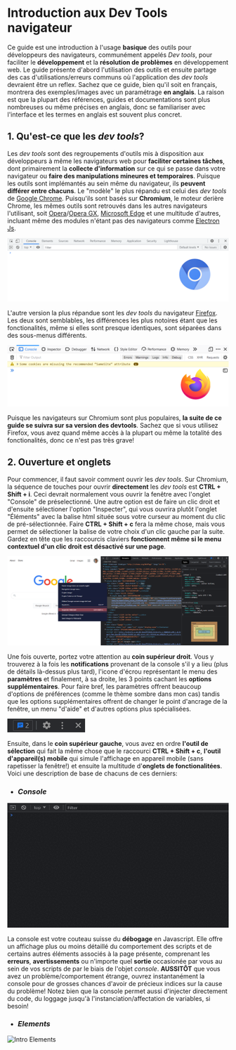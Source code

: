 # Introduction aux Dev Tools navigateur


Ce guide est une introduction à l'usage **basique** des outils pour développeurs des navigateurs, communément appelés *Dev tools*, pour faciliter le **développement** et la **résolution de problèmes** en développement web. Le guide présente d'abord l'utilisation des outils et ensuite partage des cas d'utilisations/erreurs communs où l'application des *dev tools* devraient être un reflex. Sachez que ce guide, bien qu'il soit en français, montrera des exemples/images avec un paramétrage **en anglais**. La raison est que la plupart des références, guides et documentations sont plus nombreuses ou même précises en anglais, donc se familiariser avec l'interface et les termes en anglais est souvent plus concret.

## 1. Qu'est-ce que les *dev tools*?

Les *dev tools* sont des regroupements d'outils mis à disposition aux développeurs à même les navigateurs web pour **faciliter certaines tâches**, dont primairement la **collecte d'information** sur ce qui se passe dans votre navigateur ou **faire des manipulations mineures et temporaires**. Puisque les outils sont implémantés au sein même du navigateur, ils **peuvent différer entre chacuns**. Le "modèle" le plus répandu est celui des *dev tools* de [Google Chrome](https://developer.chrome.com/docs/devtools/). Puisqu'ils sont basés sur **Chromium**, le moteur derière Chrome, les mêmes outils sont retrouvés dans les autres navigateurs l'utilisant, soit [Opera](https://www.opera.com/)/[Opera GX](https://www.opera.com/gx), [Microsoft Edge](https://www.microsoft.com/en-us/edge) et une multitude d'autres, incluant même des modules n'étant pas des navigateurs comme [Electron Js](https://www.electronjs.org/). 

![Exemple Chromium](./src/ExempleChromium.png)

L'autre version la plus répandue sont les *dev tools* du navigateur [Firefox](https://developer.mozilla.org/en-US/docs/Tools). Les deux sont semblables, les différences les plus notoires étant que les fonctionalités, même si elles sont presque identiques, sont séparées dans des sous-menus différents.

![Exemple FireFox](./src/ExempleFireFox.png)

Puisque les navigateurs sur Chromium sont plus populaires, **la suite de ce guide se suivra sur sa version des devtools**. Sachez que si vous utilisez Firefox, vous avez quand même accès à la plupart ou même la totalité des fonctionalités, donc ce n'est pas très grave!

## 2. Ouverture et onglets
Pour commencer, il faut savoir comment ouvrir les *dev tools*. Sur Chromium, la séquence de touches pour ouvrir **directement** les *dev tools* est **CTRL + Shift + i**. Ceci devrait normalement vous ouvrir la fenêtre avec l'onglet "Console" de préselectionné. Une autre option est de faire un clic droit et d'ensuite sélectioner l'option "Inspecter", qui vous ouvrira plutôt l'onglet "Éléments" avec la balise html située sous votre curseur au moment du clic de pré-sélectionnée. Faire **CTRL + Shift + c** fera la même chose, mais vous permet de sélectioner la balise de votre choix d'un clic gauche par la suite. Gardez en tête que les raccourcis claviers **fonctionnent même si le menu contextuel d'un clic droit est désactivé sur une page**.

![Exemple d'ouverture](./src/ExempleOuverture.png)

Une fois ouverte, portez votre attention au **coin supérieur droit**. Vous y trouverez à la fois les **notifications** provenant de la console s'il y a lieu (plus de détails là-dessus plus tard), l'icone d'écrou représentant le menu des **paramètres** et finalement, à sa droite, les 3 points cachant les **options supplémentaires**. Pour faire bref, les paramètres offrent beaucoup d'options de préférences (comme le thème sombre dans mon cas) tandis que les options supplémentaires offrent de changer le point d'ancrage de la fenêtre, un menu "d'aide" et d'autres options plus spécialisées.

![Options](./src/options.png)

Ensuite, dans le **coin supérieur gauche**, vous avez en ordre **l'outil de sélection** qui fait la même chose que le raccourci **CTRL + Shift + c**, **l'outil d'appareil(s) mobile** qui simule l'affichage en appareil mobile (sans rapetisser la fenêtre!) et ensuite la multitude d'**onglets de fonctionalitées**. Voici une description de base de chacuns de ces derniers:

- ### *Console*

![Intro Console](src/Intro%20Console.gif)

La console est votre couteau suisse du **débogage** en Javascript. Elle offre un affichage plus ou moins détaillé du comportement des scripts et de certains autres éléments associés à la page présente, comprenant les **erreurs**, **avertissements** ou n'importe quel **sortie** occasionée par vous au sein de vos scripts de par le biais de l'objet *console*. **AUSSITÔT** que vous avez un problème/comportement étrange, ouvrez instantanément la console pour de grosses chances d'avoir de précieux indices sur la cause du problème! Notez bien que la console permet aussi d'injecter directement du code, du loggage jusqu'à l'instanciation/affectation de variables, si besoin!

- ### *Elements*

![Intro Elements](src/Intro%20Elements.gif)


